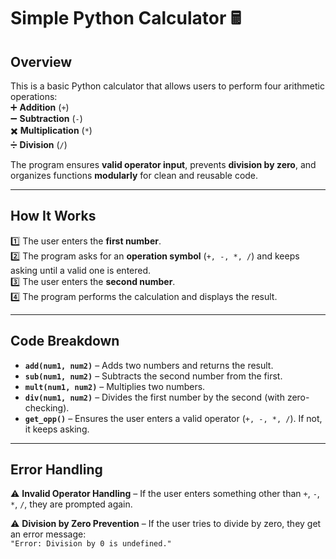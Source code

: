 # **Simple Python Calculator** 🖩  

## **Overview**  
This is a basic Python calculator that allows users to perform four arithmetic operations:  
➕ **Addition** (`+`)  
➖ **Subtraction** (`-`)  
✖️ **Multiplication** (`*`)  
➗ **Division** (`/`)  

The program ensures **valid operator input**, prevents **division by zero**, and organizes functions **modularly** for clean and reusable code.  

---

## **How It Works**  
1️⃣ The user enters the **first number**.  
2️⃣ The program asks for an **operation symbol** (`+, -, *, /`) and keeps asking until a valid one is entered.  
3️⃣ The user enters the **second number**.  
4️⃣ The program performs the calculation and displays the result.  

---

## **Code Breakdown**  

- **`add(num1, num2)`** – Adds two numbers and returns the result.  
- **`sub(num1, num2)`** – Subtracts the second number from the first.  
- **`mult(num1, num2)`** – Multiplies two numbers.  
- **`div(num1, num2)`** – Divides the first number by the second (with zero-checking).  
- **`get_opp()`** – Ensures the user enters a valid operator (`+, -, *, /`). If not, it keeps asking.  

---

## **Error Handling**  

⚠️ **Invalid Operator Handling** – If the user enters something other than `+`, `-`, `*`, `/`, they are prompted again.  

⚠️ **Division by Zero Prevention** – If the user tries to divide by zero, they get an error message:  
`"Error: Division by 0 is undefined."`  

